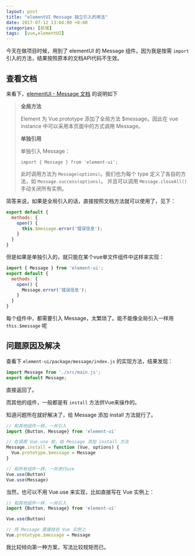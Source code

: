 ```yaml
---
layout: post
title: "elementUI Message 独立引入的用法"
date: 2017-07-12 13:04:00 +8:00
categories: [前端]
tags:  [vue,elementUI]
---
```


今天在做项目时候，用到了 elementUI 的 Message 组件。因为我是按需 `import` 引入的方法，结果按照原本的文档API代码不生效。

## 查看文档

来看下，[elementUI - Message 文档](http://element.eleme.io/#/zh-CN/component/message) 的说明如下

> **全局方法**
>
> Element 为 Vue.prototype 添加了全局方法 $message。因此在 vue instance 中可以采用本页面中的方式调用 Message。
>
> **单独引用**
>
> 单独引入 Message：
>
> `import { Message } from 'element-ui';`
>
> 此时调用方法为 `Message(options)`。我们也为每个 type 定义了各自的方法，如 `Message.success(options)`。 并且可以调用 `Message.closeAll()` 手动关闭所有实例。

简答来说，如果是全局引入的话，直接按照文档方法就可以使用了，见下：

```js
export default {
  methods: {
    open() {
      this.$message.error('错误信息');
    }
  }
}
```

但是如果是单独引入的，就只能在某个vue单文件组件中这样来实现：

```js
import { Message } from 'element-ui';
export default {
  methods: {
    open() {
      Message.error('错误信息');
    }
  }
}
```

每个组件中，都需要引入 Message，太繁琐了。能不能像全局引入一样用 `this.$message` 呢

## 问题原因及解决

查看下 `element-ui/package/message/index.js` 的实现方法，结果发现：

```js
import Message from './src/main.js';
export default Message;
```

直接返回了。

而其他的组件，一般都是有 `install` 方法供Vue来操作的。

知道问题所在就好解决了，给 Message 添加 install 方法就行了。

```js
// 和其他组件一样，一并引入
import {Button, Message} from 'element-ui'

// 在调用 Vue.use 前，给 Message 添加 install 方法
Message.install = function (Vue, options) {
  Vue.prototype.$message = Message
}

// 和所有组件一样，一并进行use
Vue.use(Button)
Vue.use(Message)
```

当然，也可以不用 Vue.use 来实现，比如直接写在 Vue 实例上：
```js
// 和其他组件一样，一并引入
import {Button, Message} from 'element-ui'

Vue.use(Button)

// 将 Message 直接挂在 Vue 实例上
Vue.prototype.$message = Message
```

我比较倾向第一种方案，写法比较规矩而已。
